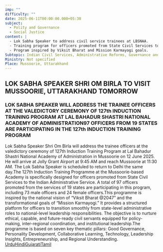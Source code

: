 ```yaml
---
imp: ""
difficulty: ""
date: 2025-06-11T00:00:00.000+05:30
subject:
  - Polity and Governance
  - Social Justice
content: |
  - Lok Sabha Speaker to address civil service trainees at LBSNAA.
  - Training program for officers promoted from State Civil Services to IAS.
  - Program inspired by Viksit Bharat and Mission Karmayogi goals.
Subtopic: Indian Civil Services, Administrative Reforms, Governance and Public Administration, Government Policies and Initiatives
Ministry: Not specified
Place: Mussoorie, Uttarakhand
---
```


## LOK SABHA SPEAKER SHRI OM BIRLA TO VISIT MUSSOORIE, UTTARAKHAND TOMORROW

### LOK SABHA SPEAKER WILL ADDRESS THE TRAINEE OFFICERS AT THE VALEDICTORY CEREMONY OF 127th INDUCTION TRAINING PROGRAM AT LAL BAHADUR SHASTRI NATIONAL ACADEMY OF ADMINISTRATION97 OFFICERS FROM 19 STATES ARE PARTICIPATING IN THE 127th INDUCTION TRAINING PROGRAM

Lok Sabha Speaker Shri Om Birla will address the trainee officers at the valedictory ceremony of 127th Induction Training Program at Lal Bahadur Shastri National Academy of Administration in Mussoorie on 12 June 2025. He will arrive at Jolly Grant Airport at 9:45 AM and reach Mussoorie at 11:30 AM. The Lok Sabha Speaker is scheduled to return to Delhi the same day.The 127th Induction Training Programme at the Mussoorie-based Academy is specifically designed for officers promoted from State Civil Services to the Indian Administrative Service. A total of 97 officers promoted from the services of 19 states are participating in this program, including 73 male officers and 24 female officers.This programme is inspired by the national vision of “Viksit Bharat @2047” and the transformational goals of “Mission Karmayogi.” It provides a structured platform for officers to transition smoothly from state-level administrative roles to national-level leadership responsibilities. The objective is to nurture ethical, capable, and future-ready civil servants equipped for policy-making, inter-regional coordination, and institutional leadership.The programme is based on seven key thematic pillars: Good Governance, Personality Development, Collaborative Learning, Technology, Leadership Insights, Entrepreneurship, and Regional Understanding.
[Urdu](https://pib.gov.in/PressReleasePage.aspx?PRID=2135695)[Hindi](https://pib.gov.in/PressReleasePage.aspx?PRID=2135714)[Gujarati](https://pib.gov.in/PressReleasePage.aspx?PRID=2135700)[Tamil](https://pib.gov.in/PressReleasePage.aspx?PRID=2135718)